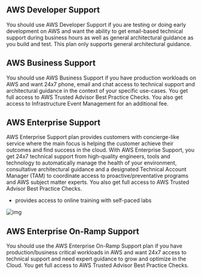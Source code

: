 ## AWS Developer Support

You should use AWS Developer Support if you are testing or doing early development on AWS and want the ability to get email-based technical support during business hours as well as general architectural guidance as you build and test. This plan only supports general architectural guidance.

## AWS Business Support

You should use AWS Business Support if you have production workloads on AWS and want 24x7 phone, email and chat access to technical support and architectural guidance in the context of your specific use-cases. You get full access to AWS Trusted Advisor Best Practice Checks. You also get access to Infrastructure Event Management for an additional fee.

## AWS Enterprise Support

AWS Enterprise Support plan provides customers with concierge-like service where the main focus is helping the customer achieve their outcomes and find success in the cloud. With AWS Enterprise Support, you get 24x7 technical support from high-quality engineers, tools and technology to automatically manage the health of your environment, consultative architectural guidance and a designated Technical Account Manager (TAM) to coordinate access to proactive/preventative programs and AWS subject matter experts. You also get full access to AWS Trusted Advisor Best Practice Checks.

- provides access to online training with self-paced labs

![img](https://d1.awsstatic.com/product-marketing/AWS%20Support/Support_assets/ES%20graphic.4eefb3e4efe68c6e1b0ddc5a0da81f1b80fa3664.png)

## AWS Enterprise On-Ramp Support

You should use the AWS Enterprise On-Ramp Support plan if you have production/business critical workloads in AWS and want 24x7 access to technical support and need expert guidance to grow and optimize in the Cloud. You get full access to AWS Trusted Advisor Best Practice Checks.
